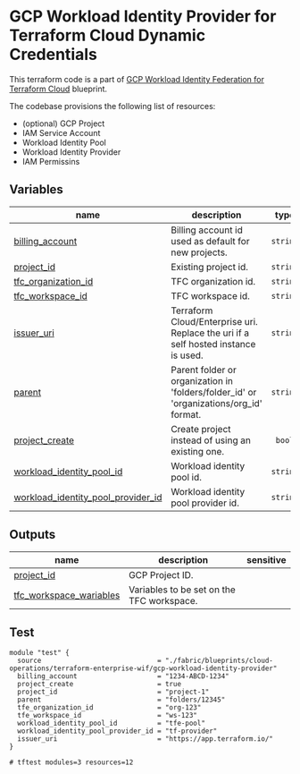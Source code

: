 # GCP Workload Identity Provider for Terraform Cloud Dynamic Credentials

This terraform code is a part of [GCP Workload Identity Federation for Terraform Cloud](../) blueprint.

The codebase provisions the following list of resources:

- (optional) GCP Project
- IAM Service Account
- Workload Identity Pool
- Workload Identity Provider
- IAM Permissins
<!-- BEGIN TFDOC -->

## Variables

| name | description | type | required | default |
|---|---|:---:|:---:|:---:|
| [billing_account](variables.tf#L16) | Billing account id used as default for new projects. | <code>string</code> | ✓ |  |
| [project_id](variables.tf#L43) | Existing project id. | <code>string</code> | ✓ |  |
| [tfc_organization_id](variables.tf#L48) | TFC organization id. | <code>string</code> | ✓ |  |
| [tfc_workspace_id](variables.tf#L53) | TFC workspace id. | <code>string</code> | ✓ |  |
| [issuer_uri](variables.tf#L21) | Terraform Cloud/Enterprise uri. Replace the uri if a self hosted instance is used. | <code>string</code> |  | <code>&#34;https:&#47;&#47;app.terraform.io&#47;&#34;</code> |
| [parent](variables.tf#L27) | Parent folder or organization in 'folders/folder_id' or 'organizations/org_id' format. | <code>string</code> |  | <code>null</code> |
| [project_create](variables.tf#L37) | Create project instead of using an existing one. | <code>bool</code> |  | <code>true</code> |
| [workload_identity_pool_id](variables.tf#L58) | Workload identity pool id. | <code>string</code> |  | <code>&#34;tfc-pool&#34;</code> |
| [workload_identity_pool_provider_id](variables.tf#L64) | Workload identity pool provider id. | <code>string</code> |  | <code>&#34;tfc-provider&#34;</code> |

## Outputs

| name | description | sensitive |
|---|---|:---:|
| [project_id](outputs.tf#L15) | GCP Project ID. |  |
| [tfc_workspace_wariables](outputs.tf#L20) | Variables to be set on the TFC workspace. |  |

<!-- END TFDOC -->

## Test

```hcl
module "test" {
  source                             = "./fabric/blueprints/cloud-operations/terraform-enterprise-wif/gcp-workload-identity-provider"
  billing_account                    = "1234-ABCD-1234"
  project_create                     = true
  project_id                         = "project-1"
  parent                             = "folders/12345"
  tfe_organization_id                = "org-123"
  tfe_workspace_id                   = "ws-123"
  workload_identity_pool_id          = "tfe-pool"
  workload_identity_pool_provider_id = "tf-provider"
  issuer_uri                         = "https://app.terraform.io/"
}

# tftest modules=3 resources=12
```
